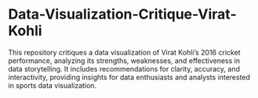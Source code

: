 # Data-Visualization-Critique-Virat-Kohli
This repository critiques a data visualization of Virat Kohli’s 2016 cricket performance, analyzing its strengths, weaknesses, and effectiveness in data storytelling. It includes recommendations for clarity, accuracy, and interactivity, providing insights for data enthusiasts and analysts interested in sports data visualization.
